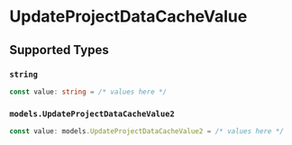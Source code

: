 # UpdateProjectDataCacheValue


## Supported Types

### `string`

```typescript
const value: string = /* values here */
```

### `models.UpdateProjectDataCacheValue2`

```typescript
const value: models.UpdateProjectDataCacheValue2 = /* values here */
```

